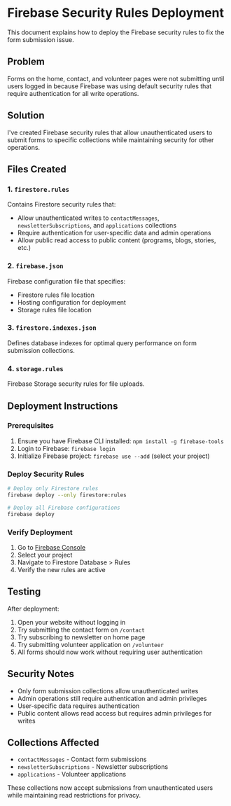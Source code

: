 # Firebase Security Rules Deployment

This document explains how to deploy the Firebase security rules to fix the form submission issue.

## Problem
Forms on the home, contact, and volunteer pages were not submitting until users logged in because Firebase was using default security rules that require authentication for all write operations.

## Solution
I've created Firebase security rules that allow unauthenticated users to submit forms to specific collections while maintaining security for other operations.

## Files Created

### 1. `firestore.rules`
Contains Firestore security rules that:
- Allow unauthenticated writes to `contactMessages`, `newsletterSubscriptions`, and `applications` collections
- Require authentication for user-specific data and admin operations
- Allow public read access to public content (programs, blogs, stories, etc.)

### 2. `firebase.json`
Firebase configuration file that specifies:
- Firestore rules file location
- Hosting configuration for deployment
- Storage rules file location

### 3. `firestore.indexes.json`
Defines database indexes for optimal query performance on form submission collections.

### 4. `storage.rules`
Firebase Storage security rules for file uploads.

## Deployment Instructions

### Prerequisites
1. Ensure you have Firebase CLI installed: `npm install -g firebase-tools`
2. Login to Firebase: `firebase login`
3. Initialize Firebase project: `firebase use --add` (select your project)

### Deploy Security Rules
```bash
# Deploy only Firestore rules
firebase deploy --only firestore:rules

# Deploy all Firebase configurations
firebase deploy
```

### Verify Deployment
1. Go to [Firebase Console](https://console.firebase.google.com/)
2. Select your project
3. Navigate to Firestore Database > Rules
4. Verify the new rules are active

## Testing
After deployment:
1. Open your website without logging in
2. Try submitting the contact form on `/contact`
3. Try subscribing to newsletter on home page
4. Try submitting volunteer application on `/volunteer`
5. All forms should now work without requiring user authentication

## Security Notes
- Only form submission collections allow unauthenticated writes
- Admin operations still require authentication and admin privileges
- User-specific data requires authentication
- Public content allows read access but requires admin privileges for writes

## Collections Affected
- `contactMessages` - Contact form submissions
- `newsletterSubscriptions` - Newsletter subscriptions
- `applications` - Volunteer applications

These collections now accept submissions from unauthenticated users while maintaining read restrictions for privacy.